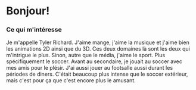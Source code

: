 # Bonjour! 
### Ce qui m'intéresse
Je m'appelle Tyler Richard. J'aime mange, j'aime la musique et j'aime bien les animations 2D ainsi que du 3D. Ces deux domaines là sont les deux qui m'intrigue le plus. Sinon, autre que le média, j'aime le sport. Plus spécifiquement le soccer. Avant au secondaire, je jouait au soccer avec mes amis pour le plésir.
J'ai aussi jouer au footsalle aussi durant les périodes de diners. C'était beaucoup plus intense que le soccer extérieur, mais c'est pour ça que c'est encore plus le amusant.

